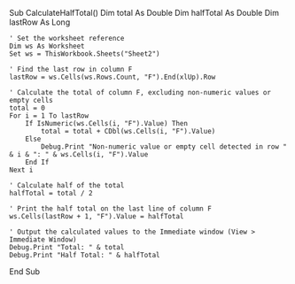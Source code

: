 Sub CalculateHalfTotal()
    Dim total As Double
    Dim halfTotal As Double
    Dim lastRow As Long
    
    ' Set the worksheet reference
    Dim ws As Worksheet
    Set ws = ThisWorkbook.Sheets("Sheet2")
    
    ' Find the last row in column F
    lastRow = ws.Cells(ws.Rows.Count, "F").End(xlUp).Row
    
    ' Calculate the total of column F, excluding non-numeric values or empty cells
    total = 0
    For i = 1 To lastRow
        If IsNumeric(ws.Cells(i, "F").Value) Then
            total = total + CDbl(ws.Cells(i, "F").Value)
        Else
            Debug.Print "Non-numeric value or empty cell detected in row " & i & ": " & ws.Cells(i, "F").Value
        End If
    Next i
    
    ' Calculate half of the total
    halfTotal = total / 2
    
    ' Print the half total on the last line of column F
    ws.Cells(lastRow + 1, "F").Value = halfTotal
    
    ' Output the calculated values to the Immediate window (View > Immediate Window)
    Debug.Print "Total: " & total
    Debug.Print "Half Total: " & halfTotal
End Sub
